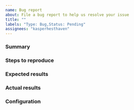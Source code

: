 ```yaml
---
name: Bug report
about: File a bug report to help us resolve your issue
title: ""
labels: "Type: Bug,Status: Pending"
assignees: "kasperhesthaven"
---
```


<!--This is just a template - feel free to delete any and all of it and replace as appropriate.-->

### Summary

<!--
* Please share a quick summary of the issue you're facing.
* What behavior are you seeing, and what behavior were you expecting?
  -->

### Steps to reproduce

<!--
* If possible include steps to reproduce the issue.
  -->

### Expected results

<!--
* What behavior were you expecting?
  -->

### Actual results

<!--
* What behavior happened instead?
  -->

### Configuration

<!--
* In which environment did the issue occur?
* Which version of the project, on what OS, in what browser, etc.
  -->
